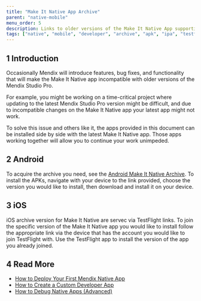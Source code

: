 ```yaml
---
title: "Make It Native App Archive"
parent: "native-mobile"
menu_order: 5
description: Links to older versions of the Make It Native App supporting older versions of Mendix Studio Pro.
tags: ["native", "mobile", "developer", "archive", "apk", "ipa", "testflight"]
---
```


## 1 Introduction

Occasionally Mendix will introduce features, bug fixes, and functionality that will make the Make It Native app incompatible with older versions of the Mendix Studio Pro. 

For example, you might be working on a time-critical project where updating to the latest Mendix Studio Pro version might be difficult, and due to incompatible changes on the Make It Native app your latest app might not work. 

To solve this issue and others like it, the apps provided in this document can be installed side by side with the latest Make It Native app. Those apps working together will allow you to continue your work unimpeded.

## 2 Android

To acquire the archive you need, see the [Android Make It Native Archive](https://www.dropbox.com/sh/37s3d4gumhej6j3/AAAdXd97G3s8W0sUE1TQyYW9a?dl=0). To install the APKs, navigate with your device to the link provided, choose the version you would like to install, then download and install it on your device.

## 3 iOS 

iOS archive version for Make It Native are servec via TestFlight links. To join the specific version of the Make It Native app you would like to install follow the appropriate link via the device that has the account you would like to join TestFlight with. Use the TestFlight app to install the version of the app you already joined. 

## 4 Read More

* [How to Deploy Your First Mendix Native App](deploying-native-app)
* [How to Create a Custom Developer App](how-to-devapps)
* [How to Debug Native Apps (Advanced)](native-debug)
